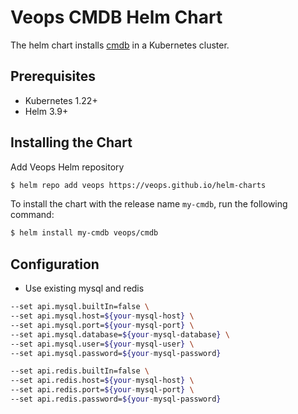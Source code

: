 # Veops CMDB Helm Chart

The helm chart installs [cmdb](https://github.com/veops/cmdb) in a Kubernetes cluster.

## Prerequisites
- Kubernetes 1.22+
- Helm 3.9+

## Installing the Chart

Add Veops Helm repository

```bash
$ helm repo add veops https://veops.github.io/helm-charts
```

To install the chart with the release name `my-cmdb`, run the following command:

```bash
$ helm install my-cmdb veops/cmdb
```

## Configuration

- Use existing mysql and redis

```bash
--set api.mysql.builtIn=false \
--set api.mysql.host=${your-mysql-host} \
--set api.mysql.port=${your-mysql-port} \
--set api.mysql.database=${your-mysql-database} \
--set api.mysql.user=${your-mysql-user} \
--set api.mysql.password=${your-mysql-password}
```

```bash
--set api.redis.builtIn=false \
--set api.redis.host=${your-mysql-host} \
--set api.redis.port=${your-mysql-port} \
--set api.redis.password=${your-mysql-password}
```